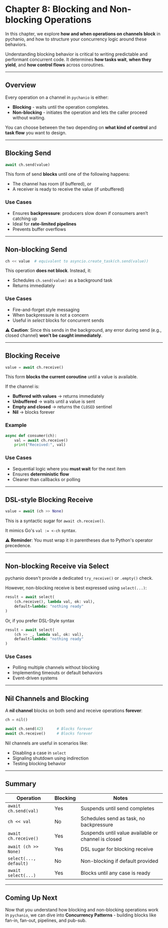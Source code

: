 # Chapter 8: Blocking and Non-blocking Operations

In this chapter, we explore **how and when operations on channels block** in pychanio, and how to structure your concurrency logic around these behaviors.

Understanding blocking behavior is critical to writing predictable and performant concurrent code. It determines **how tasks wait**, **when they yield**, and **how control flows** across coroutines.

---

## Overview

Every operation on a channel in `pychanio` is either:

* **Blocking** - waits until the operation completes.
* **Non-blocking** - initiates the operation and lets the caller proceed without waiting.

You can choose between the two depending on **what kind of control** and **task flow** you want to design.

---

## Blocking Send

```python
await ch.send(value)
```

This form of send **blocks** until one of the following happens:

* The channel has room (if buffered), or
* A receiver is ready to receive the value (if unbuffered)

### Use Cases

* Ensures **backpressure**: producers slow down if consumers aren’t catching up
* Ideal for **rate-limited pipelines**
* Prevents buffer overflows

---

## Non-blocking Send

```python
ch << value  # equivalent to asyncio.create_task(ch.send(value))
```

This operation **does not block**. Instead, it:

* Schedules `ch.send(value)` as a background task
* Returns immediately

### Use Cases

* Fire-and-forget style messaging
* When backpressure is not a concern
* Useful in *select* blocks for concurrent sends

⚠️ **Caution**: Since this sends in the background, any error during send (e.g., closed channel) **won’t be caught immediately**.

---

## Blocking Receive

```python
value = await ch.receive()
```

This form **blocks the current coroutine** until a value is available.

If the channel is:

* **Buffered with values** → returns immediately
* **Unbuffered** → waits until a value is sent
* **Empty and closed** → returns the `CLOSED` sentinel
* **Nil** → blocks forever

### Example

```python
async def consumer(ch):
    val = await ch.receive()
    print("Received:", val)
```

### Use Cases

* Sequential logic where you **must wait** for the next item
* Ensures **deterministic flow**
* Cleaner than callbacks or polling

---

## DSL-style Blocking Receive

```python
value = await (ch >> None)
```

This is a syntactic sugar for `await ch.receive()`.

It mimics Go's `val := <-ch` syntax.

⚠️ **Reminder**: You must wrap it in parentheses due to Python's operator precedence.

---

## Non-blocking Receive via Select

pychanio doesn't provide a dedicated `try_receive()` or `.empty()` check.

However, non-blocking receive is best expressed using `select(...)`:

```python
result = await select(
    (ch.receive(), lambda val, ok: val),
    default=lambda: "nothing ready"
)
```  

Or, if you prefer DSL-Style syntax

```python
result = await select(
    (ch >> _, lambda val, ok: val),
    default=lambda: "nothing ready"
)
```  

### Use Cases

* Polling multiple channels without blocking
* Implementing timeouts or default behaviors
* Event-driven systems

---

## Nil Channels and Blocking

A **nil channel** blocks on both send and receive operations **forever**:

```python
ch = nil()

await ch.send(42)      # Blocks forever
await ch.receive()     # Blocks forever
```

Nil channels are useful in scenarios like:

* Disabling a case in `select`
* Signaling shutdown using indirection
* Testing blocking behavior

---

## Summary

| Operation              | Blocking | Notes                                               |
| ---------------------- | -------- | --------------------------------------------------- |
| `await ch.send(val)`   | Yes      | Suspends until send completes                       |
| `ch << val`            | No       | Schedules send as task, no backpressure             |
| `await ch.receive()`   | Yes      | Suspends until value available or channel is closed |
| `await (ch >> None)`   | Yes      | DSL sugar for blocking receive                      |
| `select(..., default)` | No       | Non-blocking if default provided                    |
| `await select(...)`    | Yes      | Blocks until any case is ready                      |

---

## Coming Up Next

Now that you understand how blocking and non-blocking operations work in `pychanio`, we can dive into **Concurrency Patterns** - building blocks like fan-in, fan-out, pipelines, and pub-sub.
